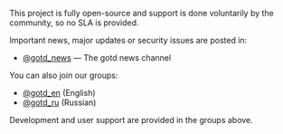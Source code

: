 This project is fully open-source and support is done voluntarily
by the community, so no SLA is provided.

Important news, major updates or security issues are posted in:

* [@gotd_news](https://t.me/gotd_news) — The gotd news channel

You can also join our groups:

* [@gotd_en](https://t.me/gotd_en) (English)
* [@gotd_ru](https://t.me/gotd_ru) (Russian)

Development and user support are provided in the groups above.

